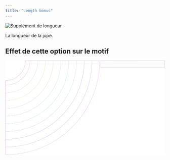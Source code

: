 ```yaml
---
title: "Length bonus"
---
```


![Supplément de longueur](lengthbonus.svg)

La longueur de la jupe.

## Effet de cette option sur le motif

![Cette image montre l'effet de cette option en superposant plusieurs variantes qui ont une valeur différente pour cette option](sandy_lengthbonus_sample.svg "Effect of this option on the pattern")
